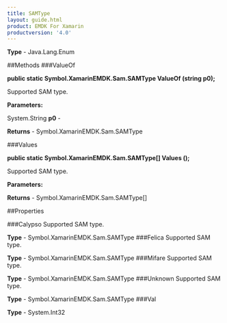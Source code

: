 ```yaml
---
title: SAMType
layout: guide.html
product: EMDK For Xamarin 
productversion: '4.0' 
---
```



**Type** - Java.Lang.Enum

##Methods
###ValueOf

**public static Symbol.XamarinEMDK.Sam.SAMType ValueOf (string p0);**

Supported SAM type.

**Parameters:**

System.String **p0**  - 

**Returns** - Symbol.XamarinEMDK.Sam.SAMType

###Values

**public static Symbol.XamarinEMDK.Sam.SAMType[] Values ();**

Supported SAM type.

**Parameters:**

**Returns** - Symbol.XamarinEMDK.Sam.SAMType[]

##Properties

###Calypso
Supported SAM type.

**Type** - Symbol.XamarinEMDK.Sam.SAMType
###Felica
Supported SAM type.

**Type** - Symbol.XamarinEMDK.Sam.SAMType
###Mifare
Supported SAM type.

**Type** - Symbol.XamarinEMDK.Sam.SAMType
###Unknown
Supported SAM type.

**Type** - Symbol.XamarinEMDK.Sam.SAMType
###Val


**Type** - System.Int32
